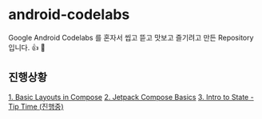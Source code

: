 # android-codelabs
Google Android Codelabs 를 혼자서 씹고 뜯고 맛보고 즐기려고 만든 Repository 입니다. 👍 🤔

## 진행상황
[1. Basic Layouts in Compose](https://developer.android.com/codelabs/jetpack-compose-layouts#0)
[2. Jetpack Compose Basics](https://developer.android.com/codelabs/jetpack-compose-basics?hl=en#0)
[3. Intro to State - Tip Time (진행중)](https://developer.android.com/codelabs/basic-android-kotlin-compose-using-state?hl=en#0)
